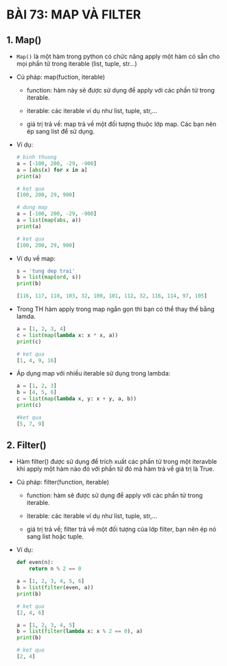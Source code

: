 # BÀI 73: MAP VÀ FILTER

## 1. Map()

- `Map()` là một hàm trong python có chức năng apply một hàm có sẵn cho mọi phần tử trong iterable (list, tuple, str...)

- Cú pháp: map(fuction, iterable)

    - function: hàm này sẽ được sử dụng để apply với các phần tử trong iterable.

    - iterable: các iterable ví dụ như list, tuple, str,...

    - giá trị trả về: map trả về một đối tượng thuộc lớp map. Các bạn nên ép sang list để sử dụng. 

- Ví dụ:

    ```python
    # binh thuong
    a = [-100, 200, -29, -900]
    a = [abs(x) for x in a]
    print(a)
    ```

    ```python
    # ket qua
    [100, 200, 29, 900]
    ```

    ```python
    # dung map
    a = [-100, 200, -29, -900]
    a = list(map(abs, a))
    print(a)
    ```

    ```python
    # ket qua
    [100, 200, 29, 900]
    ```

- Ví dụ về map:

    ```python
    s = 'tung dep trai'
    b = list(map(ord, s))
    print(b)
    ```

    ```python
    [116, 117, 110, 103, 32, 100, 101, 112, 32, 116, 114, 97, 105]
    ```

- Trong TH hàm apply trong map ngắn gọn thì bạn có thể thay thế bằng lamda.

    ```python
    a = [1, 2, 3, 4]
    c = list(map(lambda x: x * x, a))
    print(c)
    ```


    ```python
    # ket qua
    [1, 4, 9, 16]
    ```

- Áp dụng map với nhiều iterable sử dụng trong lambda:

    ```python
    a = [1, 2, 3]
    b = [4, 5, 6]
    c = list(map(lambda x, y: x + y, a, b))
    print(c)
    ```

    ```python
    #ket qua
    [5, 7, 9]
    ```

## 2. Filter()

- Hàm filter() được sử dụng để trích xuất các phần tử trong một iteravble khi apply một hàm nào đó với phần tử đó mà hàm trả về giá trị là True.

- Cú pháp: filter(function, iterable)

    - function: hàm sẽ được sử dụng để apply với các phần tử trong iterable.

    - iterable: các iterable ví dụ như list, tuple, str,...

    - giá trị trả về; filter trả về một đối tượng của lớp filter, bạn nên ép nó sang list hoặc tuple.

- Ví dụ:

    ```python
    def even(n):
        return n % 2 == 0

    a = [1, 2, 3, 4, 5, 6]
    b = list(filter(even, a))
    print(b)
    ```

    ```python
    # ket qua
    [2, 4, 6]
    ```

    ```python
    a = [1, 2, 3, 4, 5]
    b = list(filter(lambda x: x % 2 == 0), a)
    print(b)
    ```

    ```python
    # ket qua
    [2, 4]
    ```